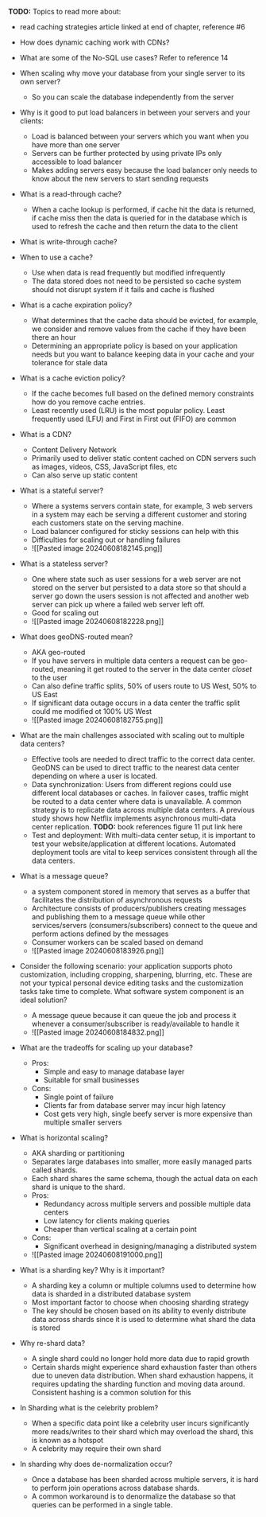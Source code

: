 **TODO:**
Topics to read more about:
- read caching strategies article linked at end of chapter, reference #6
- How does dynamic caching work with CDNs?
- What are some of the No-SQL use cases? Refer to reference 14



- When scaling why move your database from your single server to its own server?
	- So you can scale the database independently from the server
- Why is it good to put load balancers in between your servers and your clients:
	- Load is balanced between your servers which you want when you have more than one server
	- Servers can be further protected by using private IPs only accessible to load balancer
	- Makes adding servers easy because the load balancer only needs to know about the new servers to start sending requests
- What is a read-through cache?
	- When a cache lookup is performed, if cache hit the data is returned, if cache miss then the data is queried for in the database which is used to refresh the cache and then return the data to the client
- What is write-through cache?
- When to use a cache?
	- Use when data is read frequently but modified infrequently
	- The data stored does not need to be persisted so cache system should not disrupt system if it fails and cache is flushed
- What is a cache expiration policy?
	- What determines that the cache data should be evicted, for example, we consider and remove values from the cache if they have been there an hour
	- Determining an appropriate policy is based on your application needs but you want to balance keeping data in your cache and your tolerance for stale data
- What is a cache eviction policy?
	- If the cache becomes full based on the defined memory constraints how do you remove cache entries. 
	- Least recently used (LRU) is the most popular policy. Least frequently used (LFU) and First in First out (FIFO) are common
- What is a CDN?
	- Content Delivery Network
	- Primarily used to deliver static content cached on CDN servers such as images, videos, CSS, JavaScript files, etc
	- Can also serve up static content
- What is a stateful server?
	- Where a systems servers contain state, for example, 3 web servers in a system may each be serving a different customer and storing each customers state on the serving machine. 
	- Load balancer configured for sticky sessions can help with this
	- Difficulties for scaling out or handling failures
	- ![[Pasted image 20240608182145.png]]
- What is a stateless server?
	- One where state such as user sessions for a web server are not stored on the server but persisted to a data store so that should a server go down the users session is not affected and another web server can pick up where a failed web server left off.
	- Good for scaling out
	- ![[Pasted image 20240608182228.png]]
- What does geoDNS-routed mean?
	- AKA geo-routed
	- If you have servers in multiple data centers a request can be geo-routed, meaning it get routed to the server in the data center *closet* to the user
	- Can also define traffic splits, 50% of users route to US West, 50% to US East
	- If significant data outage occurs in a data center the traffic split could me modified ot 100% US West
	- ![[Pasted image 20240608182755.png]]
- What are the main challenges associated with scaling out to multiple data centers?
	- Effective tools are needed to direct traffic to the correct data center. GeoDNS can be used to direct traffic to the nearest data center depending on where a user is located.
	- Data synchronization: Users from different regions could use different local databases or caches. In failover cases, traffic might be routed to a data center where data is unavailable. A common strategy is to replicate data across multiple data centers. A previous study shows how Netflix implements asynchronous multi-data center replication. **TODO:** book references figure 11 put link here
	- Test and deployment: With multi-data center setup, it is important to test your website/application at different locations. Automated deployment tools are vital to keep services consistent through all the data centers.
- What is a message queue?
	- a system component stored in memory that serves as a buffer that facilitates the distribution of asynchronous requests
	- Architecture consists of producers/publishers creating messages and publishing them to a message queue while other services/servers (consumers/subscribers) connect to the queue and perform actions defined by the messages
	- Consumer workers can be scaled based on demand
	- ![[Pasted image 20240608183926.png]]
- Consider the following scenario: your application supports photo customization, including cropping, sharpening, blurring, etc. These are not your typical personal device editing tasks and the customization tasks take time to complete. What software system component is an ideal solution?
	- A message queue because it can queue the job and process it whenever a consumer/subscriber is ready/available to handle it
	- ![[Pasted image 20240608184832.png]]
- What are the tradeoffs for scaling up your database?
	- Pros:
		- Simple and easy to manage database layer
		- Suitable for small businesses
	- Cons:
		- Single point of failure
		- Clients far from database server may incur high latency
		- Cost gets very high, single beefy server is more expensive than multiple smaller servers
- What is horizontal scaling?
	- AKA sharding or partitioning 
	- Separates large databases into smaller, more easily managed parts called shards. 
	- Each shard shares the same schema, though the actual data on each shard is unique to the shard.
	- Pros:
		- Redundancy across multiple servers and possible multiple data centers
		- Low latency for clients making queries
		- Cheaper than vertical scaling at a certain point
	- Cons:
		- Significant overhead in designing/managing a distributed system
	- ![[Pasted image 20240608191000.png]]
- What is a sharding key? Why is it important?
	- A sharding key a column or multiple columns used to determine how data is sharded in a distributed database system
	- Most important factor to choose when choosing sharding strategy
	- The key should be chosen based on its ability to evenly distribute data across shards since it is used to determine what shard the data is stored
- Why re-shard data?
	- A single shard could no longer hold more data due to rapid growth
	- Certain shards might experience shard exhaustion faster than others due to uneven data distribution. When shard exhaustion happens, it requires updating the sharding function and moving data around. Consistent hashing is a common solution for this
- In Sharding what is the celebrity problem?
	- When a specific data point like a celebrity user incurs significantly more reads/writes to their shard which may overload the shard, this is known as a hotspot
	- A celebrity may require their own shard
- In sharding why does de-normalization occur?
	- Once a database has been sharded across multiple servers, it is hard to perform join operations across database shards. 
	- A common workaround is to denormalize the database so that queries can be performed in a single table.




